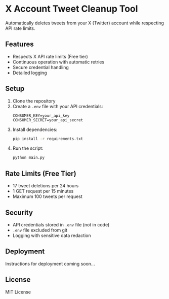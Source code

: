 # X Account Tweet Cleanup Tool

Automatically deletes tweets from your X (Twitter) account while respecting API rate limits.

## Features
- Respects X API rate limits (Free tier)
- Continuous operation with automatic retries
- Secure credential handling
- Detailed logging

## Setup
1. Clone the repository
2. Create a `.env` file with your API credentials:
   ```
   CONSUMER_KEY=your_api_key
   CONSUMER_SECRET=your_api_secret
   ```
3. Install dependencies:
   ```bash
   pip install -r requirements.txt
   ```
4. Run the script:
   ```bash
   python main.py
   ```

## Rate Limits (Free Tier)
- 17 tweet deletions per 24 hours
- 1 GET request per 15 minutes
- Maximum 100 tweets per request

## Security
- API credentials stored in `.env` file (not in code)
- `.env` file excluded from git
- Logging with sensitive data redaction

## Deployment
Instructions for deployment coming soon...

## License
MIT License
